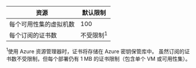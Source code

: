 | 资源 | 默认限制 |
| --- | --- |
| 每个可用性集的虚拟机数 |100 |
| 每个订阅的证书数 |不受限制<sup>1</sup> |

<sup>1</sup>使用 Azure 资源管理器时，证书将存储在 Azure 密钥保管库中。 虽然订阅的证书数不受限制，但每个部署仍有 1 MB 的证书限制（包含单个 VM 或可用性集）。



<!--HONumber=Nov16_HO3-->


